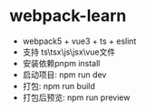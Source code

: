 # webpack-learn
- webpack5 + vue3 + ts + eslint
- 支持 ts\tsx\js\jsx\vue文件
- 安装依赖pnpm install
- 启动项目: npm run dev
- 打包: npm run build
- 打包后预览: npm run preview

